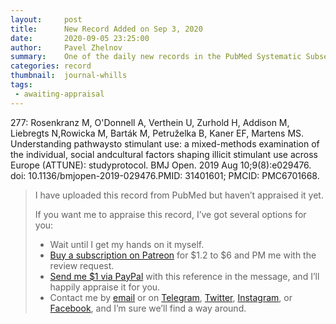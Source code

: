 ```yaml
---
layout:     post
title:      New Record Added on Sep 3, 2020
date:       2020-09-05 23:25:00
author:     Pavel Zhelnov
summary:    One of the daily new records in the PubMed Systematic Subset indexed by Sep 3, 2020.
categories: record
thumbnail:  journal-whills
tags:
 - awaiting-appraisal
---
```


277: Rosenkranz M, O'Donnell A, Verthein U, Zurhold H, Addison M, Liebregts N,Rowicka M, Barták M, Petruželka B, Kaner EF, Martens MS. Understanding pathwaysto stimulant use: a mixed-methods examination of the individual, social andcultural factors shaping illicit stimulant use across Europe (ATTUNE): studyprotocol. BMJ Open. 2019 Aug 10;9(8):e029476. doi: 10.1136/bmjopen-2019-029476.PMID: 31401601; PMCID: PMC6701668.


> I have uploaded this record from PubMed but haven’t appraised it yet.
>
> If you want me to appraise this record, I’ve got several options for you:
> * Wait until I get my hands on it myself.
> * [Buy a subscription on Patreon](https://patreon.com/zheln) for $1.2 to $6 and PM me with the review request.
> * [Send me $1 via PayPal](https://paypal.me/pjelnov) with this reference in the message, and I’ll happily appraise it for you.
> * Contact me by [email](mailto:pavel@zheln.com) or on [Telegram](https://t.me/drzhelnov), [Twitter](https://twitter.com/drzhelnov), [Instagram](https://instagram.com/igzheln), or [Facebook](https://facebook.com/drzhelnov), and I’m sure we’ll find a way around.

